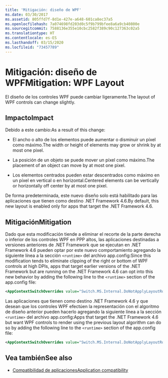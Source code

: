 ```yaml
---
title: 'Mitigación: diseño de WPF'
ms.date: 03/30/2017
ms.assetid: 805ffd7f-8d1e-427e-a648-601ca8ec37a5
ms.openlocfilehash: 7a074698fd203d0c5f9b799bfee8a6a9cb40800e
ms.sourcegitcommit: 7588136e355e10cbc2582f389c90c127363c02a5
ms.translationtype: HT
ms.contentlocale: es-ES
ms.lasthandoff: 03/15/2020
ms.locfileid: "73457789"
---
```

# <a name="mitigation-wpf-layout"></a><span data-ttu-id="95f71-102">Mitigación: diseño de WPF</span><span class="sxs-lookup"><span data-stu-id="95f71-102">Mitigation: WPF Layout</span></span>
<span data-ttu-id="95f71-103">El diseño de los controles WPF puede cambiar ligeramente.</span><span class="sxs-lookup"><span data-stu-id="95f71-103">The layout of WPF controls can change slightly.</span></span>  
  
## <a name="impact"></a><span data-ttu-id="95f71-104">Impacto</span><span class="sxs-lookup"><span data-stu-id="95f71-104">Impact</span></span>  
 <span data-ttu-id="95f71-105">Debido a este cambio:</span><span class="sxs-lookup"><span data-stu-id="95f71-105">As a result of this change:</span></span>  
  
- <span data-ttu-id="95f71-106">El ancho o alto de los elementos puede aumentar o disminuir un píxel como máximo.</span><span class="sxs-lookup"><span data-stu-id="95f71-106">The width or height of elements may grow or shrink by at most one pixel.</span></span>  
  
- <span data-ttu-id="95f71-107">La posición de un objeto se puede mover un píxel como máximo.</span><span class="sxs-lookup"><span data-stu-id="95f71-107">The placement of an object can move by at most one pixel.</span></span>  
  
- <span data-ttu-id="95f71-108">Los elementos centrados pueden estar descentrados como máximo en un píxel en vertical o en horizontal.</span><span class="sxs-lookup"><span data-stu-id="95f71-108">Centered elements can be vertically or horizontally off center by at most one pixel.</span></span>  
  
 <span data-ttu-id="95f71-109">De forma predeterminada, este nuevo diseño solo está habilitado para las aplicaciones que tienen como destino .NET Framework 4.6.</span><span class="sxs-lookup"><span data-stu-id="95f71-109">By default, this new layout is enabled only for apps that target the .NET Framework 4.6.</span></span>  
  
## <a name="mitigation"></a><span data-ttu-id="95f71-110">Mitigación</span><span class="sxs-lookup"><span data-stu-id="95f71-110">Mitigation</span></span>  
 <span data-ttu-id="95f71-111">Dado que esta modificación tiende a eliminar el recorte de la parte derecha o inferior de los controles WPF en PPP altos, las aplicaciones destinadas a versiones anteriores de .NET Framework que se ejecutan en .NET Framework 4.6 pueden optar por este nuevo comportamiento agregando la siguiente línea a la sección `<runtime>` del archivo app.config:</span><span class="sxs-lookup"><span data-stu-id="95f71-111">Since this modification tends to eliminate clipping of the right or bottom of WPF controls at high DPIs, apps that target earlier versions of the .NET Framework but are running on the .NET Framework 4.6 can opt into this new behavior by adding the following line to the `<runtime>` section of the app.config file:</span></span>  
  
```xml  
<AppContextSwitchOverrides value="Switch.MS.Internal.DoNotApplyLayoutRoundingToMarginsAndBorderThickness=false" />  
```  
  
 <span data-ttu-id="95f71-112">Las aplicaciones que tienen como destino .NET Framework 4.6 y que desean que los controles WPF efectúen la representación con el algoritmo de diseño anterior pueden hacerlo agregando la siguiente línea a la sección `<runtime>` del archivo app.config:</span><span class="sxs-lookup"><span data-stu-id="95f71-112">Apps that target the .NET Framework 4.6 but want WPF controls to render using the previous layout algorithm can do so by adding the following line to the  `<runtime>` section of the app.config file:</span></span>  
  
```xml  
<AppContextSwitchOverrides value="Switch.MS.Internal.DoNotApplyLayoutRoundingToMarginsAndBorderThickness=true" />  
```  
  
## <a name="see-also"></a><span data-ttu-id="95f71-113">Vea también</span><span class="sxs-lookup"><span data-stu-id="95f71-113">See also</span></span>

- [<span data-ttu-id="95f71-114">Compatibilidad de aplicaciones</span><span class="sxs-lookup"><span data-stu-id="95f71-114">Application compatibility</span></span>](application-compatibility.md)
